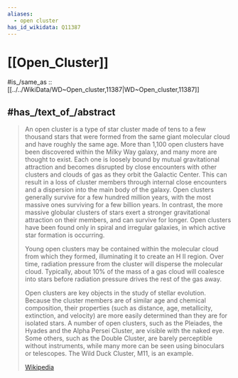```yaml
---
aliases:
  - open cluster
has_id_wikidata: Q11387
---
```


# [[Open_Cluster]] 

#is_/same_as :: [[../../WikiData/WD~Open_cluster,11387|WD~Open_cluster,11387]]  

## #has_/text_of_/abstract 

> An open cluster is a type of star cluster made of tens to a few thousand stars that were formed from the same giant molecular cloud and have roughly the same age. More than 1,100 open clusters have been discovered within the Milky Way galaxy, and many more are thought to exist. Each one is loosely bound by mutual gravitational attraction and becomes disrupted by close encounters with other clusters and clouds of gas as they orbit the Galactic Center. This can result in a loss of cluster members through internal close encounters and a dispersion into the main body of the galaxy. Open clusters generally survive for a few hundred million years, with the most massive ones surviving for a few billion years. In contrast, the more massive globular clusters of stars exert a stronger gravitational attraction on their members, and can survive for longer. Open clusters have been found only in spiral and irregular galaxies, in which active star formation is occurring.
>
> Young open clusters may be contained within the molecular cloud from which they formed, illuminating it to create an H II region. Over time, radiation pressure from the cluster will disperse the molecular cloud. Typically, about 10% of the mass of a gas cloud will coalesce into stars before radiation pressure drives the rest of the gas away.
>
> Open clusters are key objects in the study of stellar evolution. Because the cluster members are of similar age and chemical composition, their properties (such as distance, age, metallicity, extinction, and velocity) are more easily determined than they are for isolated stars. A number of open clusters, such as the Pleiades, the Hyades and the Alpha Persei Cluster, are visible with the naked eye. Some others, such as the Double Cluster, are barely perceptible without instruments, while many more can be seen using binoculars or telescopes. The Wild Duck Cluster, M11, is an example.
>
> [Wikipedia](https://en.wikipedia.org/wiki/Open%20cluster) 

